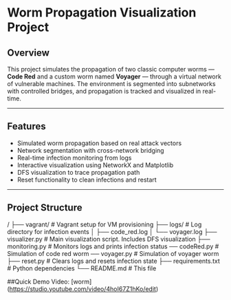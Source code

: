 # Worm Propagation Visualization Project

## Overview

This project simulates the propagation of two classic computer worms — **Code Red** and a custom worm named **Voyager** — through a virtual network of vulnerable machines. The environment is segmented into subnetworks with controlled bridges, and propagation is tracked and visualized in real-time.

---

## Features

- Simulated worm propagation based on real attack vectors
- Network segmentation with cross-network bridging
- Real-time infection monitoring from logs
- Interactive visualization using NetworkX and Matplotlib
- DFS visualization to trace propagation path
- Reset functionality to clean infections and restart

---

## Project Structure

/
├── vagrant/ # Vagrant setup for VM provisioning
├── logs/ # Log directory for infection events
│ ├── code_red.log
│ └── voyager.log
├── visualizer.py # Main visualization script. Includes DFS visualization
├── monitoring.py # Monitors logs and prints infection status
── codeRed.py # Simulation of code red worm
── voyager.py # Simulation of voyager worm 
├── reset.py # Clears logs and resets infection state
├── requirements.txt # Python dependencies
└── README.md # This file

##Quick Demo Video: [worm] (https://studio.youtube.com/video/4hoI67Z1hKo/edit)
